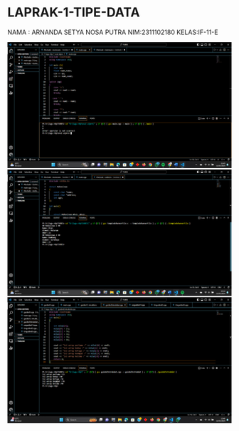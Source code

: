 # LAPRAK-1-TIPE-DATA
NAMA : ARNANDA SETYA NOSA PUTRA
NIM:2311102180
KELAS:IF-11-E

![alt text](https://github.com/arnadd72/LAPRAK-1-TIPE-DATA/blob/main/ss%20hasil%20running%20guided/guided%201.png?raw=true)
![alt text](https://github.com/arnadd72/LAPRAK-1-TIPE-DATA/blob/main/ss%20hasil%20running%20guided/guided%202.png?raw=true)
![alt text](https://github.com/arnadd72/LAPRAK-1-TIPE-DATA/blob/main/ss%20hasil%20running%20guided/guided%203.png?raw=true)

